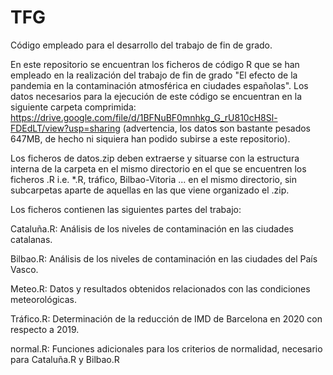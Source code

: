 # TFG
Código empleado para el desarrollo del trabajo de fin de grado. 

En este repositorio se encuentran los ficheros de código R que se han empleado en la realización del trabajo de fin de grado "El efecto de la pandemia en la contaminación atmosférica en ciudades españolas". Los datos necesarios para la ejecución de este código se encuentran en la siguiente carpeta comprimida: https://drive.google.com/file/d/1BFNuBF0mnhkg_G_rU810cH8Sl-FDEdLT/view?usp=sharing (advertencia, los datos son bastante pesados 647MB, de hecho ni siquiera han podido subirse a este repositorio).

Los ficheros de datos.zip deben extraerse y situarse con la estructura interna de la carpeta en el mismo directorio en el que se encuentren los ficheros .R
i.e. *.R, tráfico, Bilbao-Vitoria ... en el mismo directorio, sin subcarpetas aparte de aquellas en las que viene organizado el .zip.

Los ficheros contienen las siguientes partes del trabajo:

Cataluña.R: Análisis de los niveles de contaminación en las ciudades catalanas.

Bilbao.R: Análisis de los niveles de contaminación en las ciudades del País Vasco.

Meteo.R: Datos y resultados obtenidos relacionados con las condiciones meteorológicas.

Tráfico.R: Determinación de la reducción de IMD de Barcelona en 2020 con respecto a 2019.

normal.R: Funciones adicionales para los criterios de normalidad, necesario para Cataluña.R y Bilbao.R

